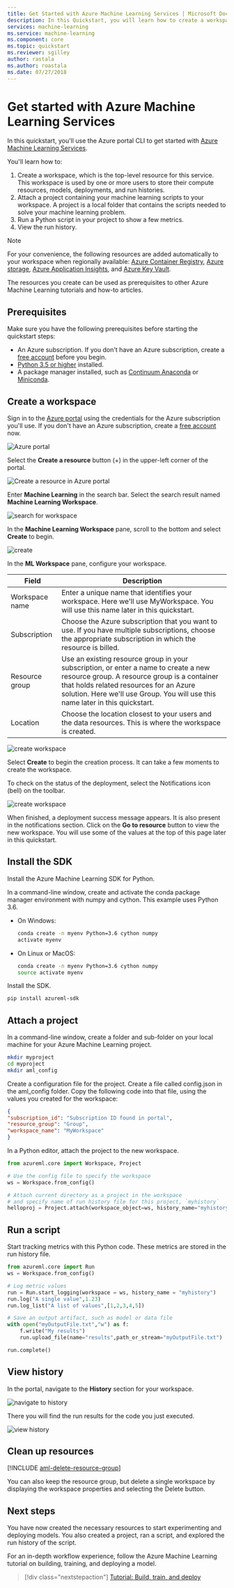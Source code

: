 ```yaml
---
title: Get Started with Azure Machine Learning Services | Microsoft Docs
description: In this Quickstart, you will learn how to create a workspace and a project to get started with Azure Machine Learning.
services: machine-learning
ms.service: machine-learning
ms.component: core
ms.topic: quickstart
ms.reviewer: sgilley
author: rastala
ms.author: roastala
ms.date: 07/27/2018
---
```


# Get started with Azure Machine Learning Services

In this quickstart, you'll use the Azure portal CLI to get started with [Azure Machine Learning Services](overview-what-is-azure-ml.md).

You'll learn how to:

1. Create a workspace, which is the top-level resource for this service. This workspace is used by one or more users to store their compute resources, models, deployments, and run histories.
1. Attach a project containing your machine learning scripts to your workspace.   A project is a local folder that contains the scripts needed to solve your machine learning problem.  
1. Run a Python script in your project to show a few metrics.
1. View the run history.

 > [!NOTE]
> For your convenience, the following resources are added automatically to your workspace when regionally available: [Azure Container Registry](https://azure.microsoft.com/en-us/services/container-registry/), [Azure storage](https://azure.microsoft.com/en-us/services/storage/), [Azure Application Insights](https://azure.microsoft.com/en-us/services/application-insights/), and [Azure Key Vault](https://azure.microsoft.com/en-us/services/key-vault/).

The resources you create can be used as prerequisites to other Azure Machine Learning tutorials and how-to articles.

## Prerequisites

Make sure you have the following prerequisites before starting the quickstart steps:

+ An Azure subscription. If you don't have an Azure subscription, create a [free account](https://azure.microsoft.com/free/?WT.mc_id=A261C142F) before you begin.
+ [Python 3.5 or higher](https://www.python.org/) installed.
+ A package manager installed, such as [Continuum Anaconda](https://anaconda.org/anaconda/continuum-docs) or [Miniconda](https://conda.io/miniconda.html).

## Create a workspace 

Sign in to the [Azure portal](https://portal.azure.com/) using the credentials for the Azure subscription you'll use. If you don't have an Azure subscription, create a [free account](https://azure.microsoft.com/free/?WT.mc_id=A261C142F) now.

   ![Azure portal](./media/quickstart-get-started/portal-dashboard.png)

Select the **Create a resource** button (+) in the upper-left corner of the portal.

   ![Create a resource in Azure portal](./media/quickstart-get-started/portal-create-a-resource.png)

Enter **Machine Learning** in the search bar. Select the search result named **Machine Learning Workspace**.

   ![search for workspace](./media/quickstart-get-started/workspace-search.png)

In the **Machine Learning Workspace** pane, scroll to the bottom and select **Create** to begin.

   ![create](./media/quickstart-get-started/portal-create-button.png)

In the **ML Workspace** pane, configure your workspace.

   Field|Description
   ---|---
   Workspace name |Enter a unique name that identifies your workspace.  Here we'll use MyWorkspace.  You will use this name later in this quickstart.
   Subscription |Choose the Azure subscription that you want to use. If you have multiple subscriptions, choose the appropriate subscription in which the resource is billed.
   Resource group | Use an existing resource group in your subscription, or enter a name to create a new resource group. A resource group is a container that holds related resources for an Azure solution.  Here we'll use Group.  You will use this name later in this quickstart.
   Location | Choose the location closest to your users and the data resources. This is where the workspace is created.

   ![create workspace](./media/quickstart-get-started/workspace-create.png)

Select **Create** to begin the creation process.  It can take a few moments to create the workspace.

   To check on the status of the deployment, select the Notifications icon (bell) on the toolbar.

   ![create workspace](./media/quickstart-get-started/notifications.png)

   When finished, a deployment success message appears.  It is also present in the notifications section.   Click on the **Go to resource** button to view the new workspace. You will use some of the values at the top of this page later in this quickstart.


## Install the SDK

Install the Azure Machine Learning SDK for Python. 

In a command-line window, create and activate the conda package manager environment with numpy and cython. This example uses Python 3.6.

  + On Windows:
       ```sh 
       conda create -n myenv Python=3.6 cython numpy
       activate myenv
       ```

  + On Linux or MacOS:
       ```sh 
       conda create -n myenv Python=3.6 cython numpy
       source activate myenv
       ```

Install the SDK.
   ```sh 
   pip install azureml-sdk
   ```

## Attach a project

In a command-line window, create a folder and sub-folder on your local machine for your Azure Machine Learning project.
   ```sh
   mkdir myproject
   cd myproject
   mkdir aml_config
   ```

Create a configuration file for the project. Create a file called config.json in the aml_config folder.  Copy the following code into that file, using the values you created for the workspace:

```json
{
"subscription_id": "Subscription ID found in portal",
"resource_group": "Group",
"workspace_name": "MyWorkspace"
}
```

In a Python editor, attach the project to the new workspace.

   ```python
   from azureml.core import Workspace, Project
   
   # Use the config file to specify the workspace
   ws = Workspace.from_config()
   
   # Attach current directory as a project in the workspace
   # and specify name of run history file for this project, `myhistory`
   helloproj = Project.attach(workspace_object=ws, history_name="myhistory")
   ```

## Run a script

Start tracking metrics with this Python code. These metrics are stored in the run history file.

   ```python
   from azureml.core import Run
   ws = Workspace.from_config()

   # Log metric values
   run = Run.start_logging(workspace = ws, history_name = "myhistory")
   run.log("A single value",1.23)
   run.log_list("A list of values",[1,2,3,4,5])

   # Save an output artifact, such as model or data file  
   with open("myOutputFile.txt","w") as f:
       f.write("My results")
       run.upload_file(name="results",path_or_stream="myOutputFile.txt")

   run.complete()
   ```

## View history

In the portal, navigate to the **History** section for your workspace.

   ![navigate to history](./media/quickstart-get-started/history.png)

There you will find the run results for the code you just executed.

   ![view history](./media/quickstart-get-started/web-results.png)

## Clean up resources 

[!INCLUDE [aml-delete-resource-group](../../../includes/aml-delete-resource-group.md)]

You can also keep the resource group, but delete a single workspace by displaying the workspace properties and selecting the Delete button.

## Next steps
You have now created the necessary resources to start experimenting and deploying models. You also created a project, ran a script, and explored the run history of the script.

For an in-depth workflow experience, follow the Azure Machine Learning tutorial on building, training, and deploying a model.

> [!div class="nextstepaction"]
> [Tutorial: Build, train, and deploy](tutorial-build-train-deploy-with-azure-machine-learning.md)